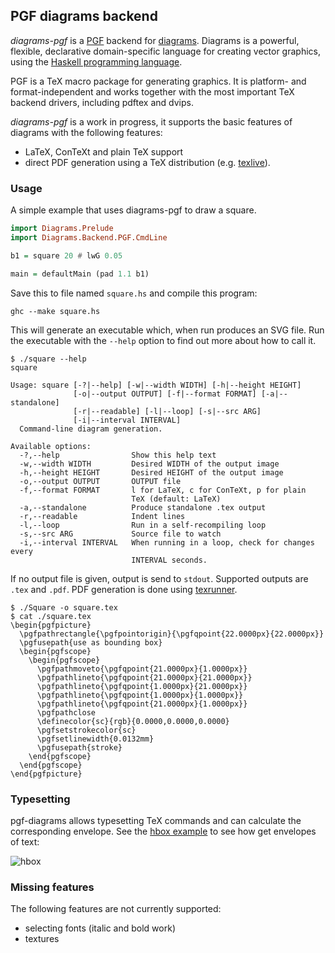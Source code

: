 ## PGF diagrams backend

_diagrams-pgf_ is a [PGF] backend for [diagrams]. Diagrams is a powerful, flexible, declarative domain-specific language for creating vector graphics, using the [Haskell programming language][haskell].

[PGF]: http://sourceforge.net/projects/pgf/
[diagrams]: http://projects.haskell.org/diagrams/
[haskell]: http://www.haskell.org/haskellwiki/Haskell

PGF is a TeX macro package for generating graphics. It is platform- and format-independent and works together with the most important TeX backend drivers, including pdftex and dvips.

_diagrams-pgf_ is a work in progress, it supports the basic features of diagrams with the following features:

- LaTeX, ConTeXt and plain TeX support
- direct PDF generation using a TeX distribution (e.g. [texlive](https://www.tug.org/texlive/)).

### Usage

A simple example that uses diagrams-pgf to draw a square.

```haskell
import Diagrams.Prelude
import Diagrams.Backend.PGF.CmdLine

b1 = square 20 # lwG 0.05

main = defaultMain (pad 1.1 b1)
```

Save this to file named `square.hs` and compile this program:

```
ghc --make square.hs
```

This will generate an executable which, when run produces an SVG file. Run the
executable with the `--help` option to find out more about how to call it.

```
$ ./square --help
square

Usage: square [-?|--help] [-w|--width WIDTH] [-h|--height HEIGHT]
              [-o|--output OUTPUT] [-f|--format FORMAT] [-a|--standalone]
              [-r|--readable] [-l|--loop] [-s|--src ARG]
              [-i|--interval INTERVAL]
  Command-line diagram generation.

Available options:
  -?,--help                Show this help text
  -w,--width WIDTH         Desired WIDTH of the output image
  -h,--height HEIGHT       Desired HEIGHT of the output image
  -o,--output OUTPUT       OUTPUT file
  -f,--format FORMAT       l for LaTeX, c for ConTeXt, p for plain
                           TeX (default: LaTeX)
  -a,--standalone          Produce standalone .tex output
  -r,--readable            Indent lines
  -l,--loop                Run in a self-recompiling loop
  -s,--src ARG             Source file to watch
  -i,--interval INTERVAL   When running in a loop, check for changes every
                           INTERVAL seconds.
```

If no output file is given, output is send to `stdout`. Supported outputs are `.tex` and `.pdf`. PDF generation is done using [texrunner].

[texrunner]: http://www.github.com/cchalmers/texrunner

```
$ ./Square -o square.tex
$ cat ./square.tex
\begin{pgfpicture}
  \pgfpathrectangle{\pgfpointorigin}{\pgfqpoint{22.0000px}{22.0000px}}
  \pgfusepath{use as bounding box}
  \begin{pgfscope}
    \begin{pgfscope}
      \pgfpathmoveto{\pgfqpoint{21.0000px}{1.0000px}}
      \pgfpathlineto{\pgfqpoint{21.0000px}{21.0000px}}
      \pgfpathlineto{\pgfqpoint{1.0000px}{21.0000px}}
      \pgfpathlineto{\pgfqpoint{1.0000px}{1.0000px}}
      \pgfpathlineto{\pgfqpoint{21.0000px}{1.0000px}}
      \pgfpathclose
      \definecolor{sc}{rgb}{0.0000,0.0000,0.0000}
      \pgfsetstrokecolor{sc}
      \pgfsetlinewidth{0.0132mm}
      \pgfusepath{stroke}
    \end{pgfscope}
  \end{pgfscope}
\end{pgfpicture}
```

### Typesetting

pgf-diagrams allows typesetting TeX commands and can calculate the corresponding envelope. See the [hbox example] to see how get envelopes of text:

[hbox example]: examples/hbox.hs

![hbox](https://rawgit.com/cchalmers/diagrams-pgf/master/diagrams/hbox.svg)

### Missing features

The following features are not currently supported:

- selecting fonts (italic and bold work)
- textures

